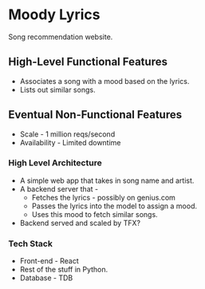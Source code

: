 # Moody Lyrics

Song recommendation website.

## High-Level Functional Features

- Associates a song with a mood based on the lyrics.
- Lists out similar songs.

## Eventual Non-Functional Features

- Scale - 1 million reqs/second
- Availability - Limited downtime

### High Level Architecture

- A simple web app that takes in song name and artist.
- A backend server that -
  - Fetches the lyrics - possibly on genius.com
  - Passes the lyrics into the model to assign a mood.
  - Uses this mood to fetch similar songs.
- Backend served and scaled by TFX?

### Tech Stack

- Front-end - React
- Rest of the stuff in Python.
- Database - TDB
